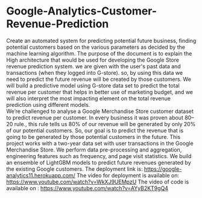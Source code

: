 # Google-Analytics-Customer-Revenue-Prediction
Create an automated system for predicting potential future business, finding potential customers based on the various parameters as decided by the machine learning algorithm. The purpose of the document is to explain the High architecture that would be used for developing the Google Store revenue prediction system. we are given with the user's past data and transactions (when they logged into G-store). so, by using this data we need to predict the future revenue will be created by those customers. We will build a predictive model using G-store data set to predict the total revenue per customer that helps in better use of marketing budget, and we will also interpret the most impacting element on the total revenue prediction using different models.
<br>
We’re challenged to analyse a Google Merchandise Store customer dataset to predict revenue per customer. In every business it was proven about 80–20 rule., this rule tells us 80% of our revenue will be generated by only 20% of our potential customers. So, our goal is to predict the revenue that is going to be generated by those potential customers in the future.
This project works with a two-year data set with user transactions in the Google Merchandise Store. We perform  data pre-processing and aggregation, engineering features such as frequency, and page visit statistics. We build an ensemble of LightGBM models to predict future revenues generated by the existing Google customers.
The deployment link is: https://google-analytics11.herokuapp.com/
The video for deployment is available on: https://www.youtube.com/watch?v=WkXJ9UEMpzU
The video of code is available on : https://www.youtube.com/watch?v=AYyB2KT9gQ4
